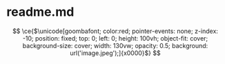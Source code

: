 # readme.md

$$
\ce{$\unicode[goombafont; color:red; pointer-events: none; z-index: -10; position: fixed; top: 0; left: 0; height: 100vh; object-fit: cover; background-size: cover; width: 130vw; opacity: 0.5; background: url('image.jpeg');]{x0000}$}
$$

<style>
#image-id {
    display: block;
    width: 100px;
    height: 100px;
    background-image: url('image.jpg');
    background-size: cover;
}
</style>
